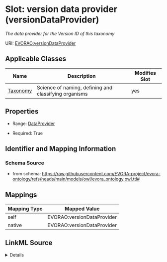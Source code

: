 

# Slot: version data provider (versionDataProvider)


_The data provider for the Version ID of this taxonomy_





URI: [EVORAO:versionDataProvider](https://raw.githubusercontent.com/EVORA-project/evora-ontology/refs/heads/main/models/owl/evora_ontology.owl.ttl#versionDataProvider)



<!-- no inheritance hierarchy -->





## Applicable Classes

| Name | Description | Modifies Slot |
| --- | --- | --- |
| [Taxonomy](Taxonomy.md) | Science of naming, defining and classifying organisms |  yes  |







## Properties

* Range: [DataProvider](DataProvider.md)

* Required: True





## Identifier and Mapping Information







### Schema Source


* from schema: https://raw.githubusercontent.com/EVORA-project/evora-ontology/refs/heads/main/models/owl/evora_ontology.owl.ttl#




## Mappings

| Mapping Type | Mapped Value |
| ---  | ---  |
| self | EVORAO:versionDataProvider |
| native | EVORAO:versionDataProvider |




## LinkML Source

<details>
```yaml
name: versionDataProvider
description: The data provider for the Version ID of this taxonomy
title: version data provider
from_schema: https://raw.githubusercontent.com/EVORA-project/evora-ontology/refs/heads/main/models/owl/evora_ontology.owl.ttl#
rank: 1000
alias: versionDataProvider
domain_of:
- Taxonomy
range: DataProvider
required: true
multivalued: false

```
</details>